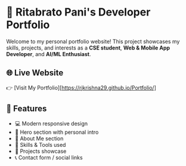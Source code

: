 # 💼 Ritabrato Pani's Developer Portfolio

Welcome to my personal portfolio website! This project showcases my skills, projects, and interests as a **CSE student**, **Web & Mobile App Developer**, and **AI/ML Enthusiast**.

## 🌐 Live Website

👉 [Visit My Portfolio][https://rjkrishna29.github.io/Portfolio/]


## 🚀 Features

- 💻 Modern responsive design
- 👋 Hero section with personal intro
- 🧠 About Me section
- 🧰 Skills & Tools used
- 📂 Projects showcase
- 📞 Contact form / social links


